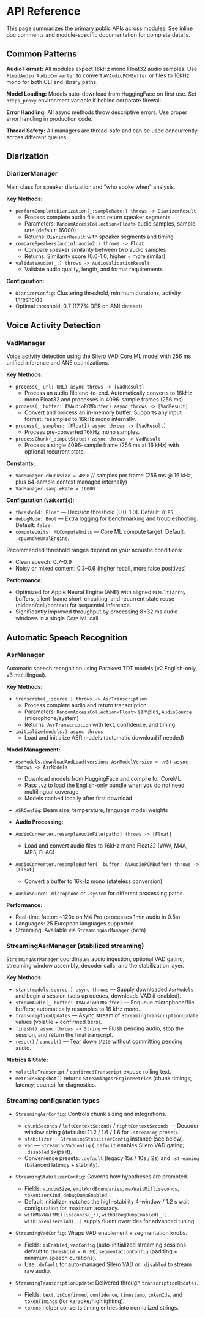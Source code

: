 # API Reference

This page summarizes the primary public APIs across modules. See inline doc comments and module-specific documentation for complete details.

## Common Patterns

**Audio Format:** All modules expect 16kHz mono Float32 audio samples. Use `FluidAudio.AudioConverter` to convert `AVAudioPCMBuffer` or files to 16kHz mono for both CLI and library paths.

**Model Loading:** Models auto-download from HuggingFace on first use. Set `https_proxy` environment variable if behind corporate firewall.

**Error Handling:** All async methods throw descriptive errors. Use proper error handling in production code.

**Thread Safety:** All managers are thread-safe and can be used concurrently across different queues.

## Diarization

### DiarizerManager
Main class for speaker diarization and "who spoke when" analysis.

**Key Methods:**
- `performCompleteDiarization(_:sampleRate:) throws -> DiarizerResult`
  - Process complete audio file and return speaker segments
  - Parameters: `RandomAccessCollection<Float>` audio samples, sample rate (default: 16000)
  - Returns: `DiarizerResult` with speaker segments and timing
- `compareSpeakers(audio1:audio2:) throws -> Float`
  - Compare speaker similarity between two audio samples
  - Returns: Similarity score (0.0-1.0, higher = more similar)
- `validateAudio(_:) throws -> AudioValidationResult`
  - Validate audio quality, length, and format requirements

**Configuration:**
- `DiarizerConfig`: Clustering threshold, minimum durations, activity thresholds
- Optimal threshold: 0.7 (17.7% DER on AMI dataset)

## Voice Activity Detection

### VadManager
Voice activity detection using the Silero VAD Core ML model with 256 ms unified inference and ANE optimizations.

**Key Methods:**
- `process(_ url: URL) async throws -> [VadResult]`
  - Process an audio file end-to-end. Automatically converts to 16kHz mono Float32 and processes in 4096-sample frames (256 ms).
- `process(_ buffer: AVAudioPCMBuffer) async throws -> [VadResult]`
  - Convert and process an in-memory buffer. Supports any input format; resampled to 16kHz mono internally.
- `process(_ samples: [Float]) async throws -> [VadResult]`
  - Process pre-converted 16kHz mono samples.
- `processChunk(_:inputState:) async throws -> VadResult`
  - Process a single 4096-sample frame (256 ms at 16 kHz) with optional recurrent state.

**Constants:**
- `VadManager.chunkSize = 4096`  // samples per frame (256 ms @ 16 kHz, plus 64-sample context managed internally)
- `VadManager.sampleRate = 16000`

**Configuration (`VadConfig`):**
- `threshold: Float` — Decision threshold (0.0–1.0). Default: `0.85`.
- `debugMode: Bool` — Extra logging for benchmarking and troubleshooting. Default: `false`.
- `computeUnits: MLComputeUnits` — Core ML compute target. Default: `.cpuAndNeuralEngine`.

Recommended threshold ranges depend on your acoustic conditions:
- Clean speech: 0.7–0.9
- Noisy or mixed content: 0.3–0.6 (higher recall, more false positives)

**Performance:**
- Optimized for Apple Neural Engine (ANE) with aligned `MLMultiArray` buffers, silent-frame short-circuiting, and recurrent state reuse (hidden/cell/context) for sequential inference.
- Significantly improved throughput by processing 8×32 ms audio windows in a single Core ML call.

## Automatic Speech Recognition

### AsrManager
Automatic speech recognition using Parakeet TDT models (v2 English-only, v3 multilingual).

**Key Methods:**
- `transcribe(_:source:) throws -> AsrTranscription`
  - Process complete audio and return transcription
  - Parameters: `RandomAccessCollection<Float>` samples, `AudioSource` (microphone/system)
  - Returns: `AsrTranscription` with text, confidence, and timing
- `initialize(models:) async throws`
  - Load and initialize ASR models (automatic download if needed)

**Model Management:**
- `AsrModels.downloadAndLoad(version: AsrModelVersion = .v3) async throws -> AsrModels`
  - Download models from HuggingFace and compile for CoreML
  - Pass `.v2` to load the English-only bundle when you do not need multilingual coverage
  - Models cached locally after first download
- `ASRConfig`: Beam size, temperature, language model weights

- **Audio Processing:**
- `AudioConverter.resampleAudioFile(path:) throws -> [Float]`
  - Load and convert audio files to 16kHz mono Float32 (WAV, M4A, MP3, FLAC)
- `AudioConverter.resampleBuffer(_ buffer: AVAudioPCMBuffer) throws -> [Float]`
  - Convert a buffer to 16kHz mono (stateless conversion)
- `AudioSource`: `.microphone` or `.system` for different processing paths

**Performance:**
- Real-time factor: ~120x on M4 Pro (processes 1min audio in 0.5s)
- Languages: 25 European languages supported
- Streaming: Available via `StreamingAsrManager` (beta)

### StreamingAsrManager (stabilized streaming)

`StreamingAsrManager` coordinates audio ingestion, optional VAD gating, streaming window assembly, decoder calls, and the stabilization layer.

**Key Methods:**
- `start(models:source:) async throws` — Supply downloaded `AsrModels` and begin a session (sets up queues, downloads VAD if enabled).
- `streamAudio(_ buffer: AVAudioPCMBuffer)` — Enqueue microphone/file buffers; automatically resamples to 16 kHz mono.
- `transcriptionUpdates` — Async stream of `StreamingTranscriptionUpdate` values (volatile + confirmed tiers).
- `finish() async throws -> String` — Flush pending audio, stop the session, and return the final transcript.
- `reset()` / `cancel()` — Tear down state without committing pending audio.

**Metrics & State:**
- `volatileTranscript` / `confirmedTranscript` expose rolling text.
- `metricsSnapshot()` returns `StreamingAsrEngineMetrics` (chunk timings, latency, counts) for diagnostics.

### Streaming configuration types

- `StreamingAsrConfig`: Controls chunk sizing and integrations.
  - `chunkSeconds` / `leftContextSeconds` / `rightContextSeconds` — Decoder window sizing (defaults: 11.2 / 1.6 / 1.6 for `.streaming` preset).
  - `stabilizer` — `StreamingStabilizerConfig` instance (see below).
  - `vad` — `StreamingVadConfig` (`.default` enables Silero VAD gating; `.disabled` skips it).
  - Convenience presets: `.default` (legacy 15s / 10s / 2s) and `.streaming` (balanced latency + stability).

- `StreamingStabilizerConfig`: Governs how hypotheses are promoted.
  - Fields: `windowSize`, `emitWordBoundaries`, `maxWaitMilliseconds`, `tokenizerKind`, `debugDumpEnabled`.
  - Default initializer matches the high-stability 4-window / 1.2 s wait configuration for maximum accuracy.
  - `withMaxWaitMilliseconds(_:)`, `withDebugDumpEnabled(_:)`, `withTokenizerKind(_:)` supply fluent overrides for advanced tuning.

- `StreamingVadConfig`: Wraps VAD enablement + segmentation knobs.
  - Fields: `isEnabled`, `vadConfig` (auto-initialized streaming sessions default to `threshold = 0.30`), `segmentationConfig` (padding + minimum speech durations).
  - Use `.default` for auto-managed Silero VAD or `.disabled` to stream raw audio.

- `StreamingTranscriptionUpdate`: Delivered through `transcriptionUpdates`.
  - Fields: `text`, `isConfirmed`, `confidence`, `timestamp`, `tokenIds`, and `tokenTimings` (for karaoke/highlighting).
  - `tokens` helper converts timing entries into normalized strings.
